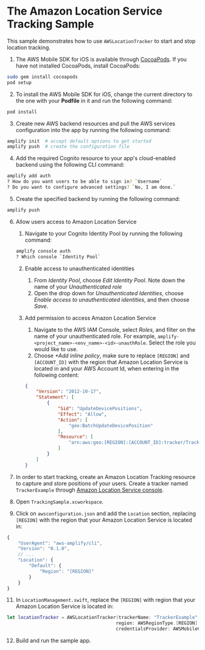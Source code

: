 # The Amazon Location Service Tracking Sample

This sample demonstrates how to use `AWSLocationTracker` to start and stop location tracking.


1. The AWS Mobile SDK for iOS is available through [CocoaPods](http://cocoapods.org). If you have not installed CocoaPods, install CocoaPods:

```bash
sudo gem install cocoapods
pod setup
```

2. To install the AWS Mobile SDK for iOS, change the current directory to the one with your **Podfile** in it and run the following command:

```bash
pod install
```

3. Create new AWS backend resources and pull the AWS services configuration into the app by running the following command:

```bash
amplify init  # accept default options to get started
amplify push  # create the configuration file
```

4. Add the required Cognito resource to your app's cloud-enabled backend using the following CLI command:

```bash
amplify add auth
? How do you want users to be able to sign in? `Username`
? Do you want to configure advanced settings? `No, I am done.`
```

5. Create the specified backend by running the following command:

```bash
amplify push
```

6. Allow users access to Amazon Location Service
    1. Navigate to your Cognito Identity Pool by running the following command:
    ```bash
    amplify console auth
    ? Which console `Identity Pool`
    ```
    2. Enable access to unauthenticated identities
        1. From *Identity Pool*, choose *Edit Identity Pool*. Note down the name of your *Unauthenticated role*
        2. Open the drop down for *Unauthenticated Identities*, choose *Enable access to unauthenticated identities*, and then choose *Save*.
    3. Add permission to access Amazon Location Service
        1. Navigate to the AWS IAM Console, select *Roles*, and filter on the name of your unauthenticated role. For example, `amplify-<project_name>-<env_name>-<id>-unauthRole`. Select the role you would like to use.
        2. Choose *+Add inline policy*, make sure to replace `[REGION]` and `[ACCOUNT_ID]` with the region that Amazon Location Service is located in and your AWS Account Id, when entering in the following content:

        ```json
        {
            "Version": "2012-10-17",
            "Statement": [
                {
                    "Sid": "UpdateDevicePositions",
                    "Effect": "Allow",
                    "Action": [
                        "geo:BatchUpdateDevicePosition"
                    ],
                    "Resource": [
                        "arn:aws:geo:[REGION]:[ACCOUNT_ID]:tracker/TrackerExample"
                    ]
                }
            ]
        }
        ```

7. In order to start tracking, create an Amazon Location Tracking resource to capture and store positions of your users. Create a tracker named `TrackerExample` through [Amazon Location Service console](https://console.aws.amazon.com/location/tracking/home).

8. Open `TrackingSample.xcworkspace`.

9. Click on `awsconfiguration.json` and add the `Location` section, replacing `[REGION]` with the region that your Amazon Location Service is located in:

```javascript
{
    "UserAgent": "aws-amplify/cli",
    "Version": "0.1.0",
    // ...
    "Location": {
        "Default": {
            "Region": "[REGION]"
        }
    }
}
```

11. In `LocationManagement.swift`, replace the `[REGION]` with region that your Amazon Location Service is located in:
```swift
let locationTracker = AWSLocationTracker(trackerName: "TrackerExample",
                                        region: AWSRegionType.[REGION],
                                        credentialsProvider: AWSMobileClient.default())
```

12. Build and run the sample app.